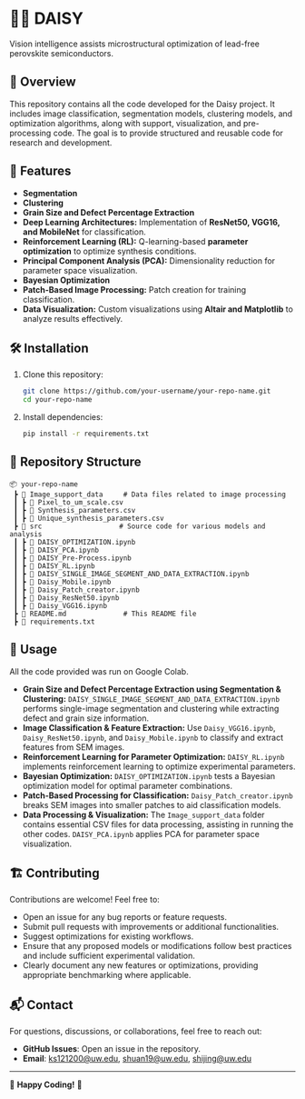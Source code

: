 # 🔬🧪 DAISY

Vision intelligence assists microstructural optimization of lead-free perovskite semiconductors.

## 📌 Overview

This repository contains all the code developed for the Daisy project. It includes image classification, segmentation models, clustering models, and optimization algorithms, along with support, visualization, and pre-processing code. The goal is to provide structured and reusable code for research and development.

## 🚀 Features

- **Segmentation**
- **Clustering**
- **Grain Size and Defect Percentage Extraction**
- **Deep Learning Architectures:** Implementation of **ResNet50, VGG16, and MobileNet** for classification.
- **Reinforcement Learning (RL):** Q-learning-based **parameter optimization** to optimize synthesis conditions.
- **Principal Component Analysis (PCA):** Dimensionality reduction for parameter space visualization.
- **Bayesian Optimization**
- **Patch-Based Image Processing:** Patch creation for training classification.
- **Data Visualization:** Custom visualizations using **Altair and Matplotlib** to analyze results effectively.

## 🛠 Installation

1. Clone this repository:
   ```sh
   git clone https://github.com/your-username/your-repo-name.git
   cd your-repo-name
   ```
2. Install dependencies:
   ```sh
   pip install -r requirements.txt
   ```

## 📂 Repository Structure

```plaintext
📦 your-repo-name
 ┣ 📂 Image_support_data     # Data files related to image processing
 ┃ ┣ 📜 Pixel_to_um_scale.csv
 ┃ ┣ 📜 Synthesis_parameters.csv
 ┃ ┣ 📜 Unique_synthesis_parameters.csv
 ┣ 📂 src                   # Source code for various models and analysis
 ┃ ┣ 📜 DAISY_OPTIMIZATION.ipynb
 ┃ ┣ 📜 DAISY_PCA.ipynb
 ┃ ┣ 📜 DAISY_Pre-Process.ipynb
 ┃ ┣ 📜 DAISY_RL.ipynb
 ┃ ┣ 📜 DAISY_SINGLE_IMAGE_SEGMENT_AND_DATA_EXTRACTION.ipynb
 ┃ ┣ 📜 Daisy_Mobile.ipynb
 ┃ ┣ 📜 Daisy_Patch_creator.ipynb
 ┃ ┣ 📜 Daisy_ResNet50.ipynb
 ┃ ┣ 📜 Daisy_VGG16.ipynb
 ┣ 📜 README.md              # This README file
 ┣ 📜 requirements.txt
```

## 📖 Usage

All the code provided was run on Google Colab.

- **Grain Size and Defect Percentage Extraction using Segmentation & Clustering:** `DAISY_SINGLE_IMAGE_SEGMENT_AND_DATA_EXTRACTION.ipynb` performs single-image segmentation and clustering while extracting defect and grain size information. 
- **Image Classification & Feature Extraction:** Use `Daisy_VGG16.ipynb`, `Daisy_ResNet50.ipynb`, and `Daisy_Mobile.ipynb` to classify and extract features from SEM images.
- **Reinforcement Learning for Parameter Optimization:** `DAISY_RL.ipynb` implements reinforcement learning to optimize experimental parameters.
- **Bayesian Optimization:** `DAISY_OPTIMIZATION.ipynb` tests a Bayesian optimization model for optimal parameter combinations.
- **Patch-Based Processing for Classification:** `Daisy_Patch_creator.ipynb` breaks SEM images into smaller patches to aid classification models.
- **Data Processing & Visualization:** The `Image_support_data` folder contains essential CSV files for data processing, assisting in running the other codes. `DAISY_PCA.ipynb` applies PCA for parameter space visualization.

## 🏗 Contributing

Contributions are welcome! Feel free to:

- Open an issue for any bug reports or feature requests.
- Submit pull requests with improvements or additional functionalities.
- Suggest optimizations for existing workflows.
- Ensure that any proposed models or modifications follow best practices and include sufficient experimental validation.
- Clearly document any new features or optimizations, providing appropriate benchmarking where applicable.

## 📬 Contact

For questions, discussions, or collaborations, feel free to reach out:

- **GitHub Issues**: Open an issue in the repository.
- **Email**: [ks121200@uw.edu](mailto:ks121200@uw.edu), [shuan19@uw.edu](mailto:shuan19@uw.edu), [shijing@uw.edu](mailto:shijing@uw.edu)

---

🚀 **Happy Coding!** 🎯

